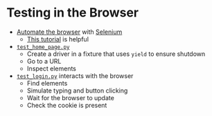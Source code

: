 # Testing in the Browser

-   [Automate the browser](g:browser-automation) with [Selenium][selenium]
    -   [This tutorial][selenium-tutorial] is helpful
-   [`test_home_page.py`](./test_home_page.py)
    -   Create a driver in a fixture that uses `yield` to ensure shutdown
    -   Go to a URL
    -   Inspect elements
-   [`test_login.py`](./test_login.py) interacts with the browser
    -   Find elements
    -   Simulate typing and button clicking
    -   Wait for the browser to update
    -   Check the cookie is present

[selenium]: https://pypi.org/project/selenium/
[selenium-tutorial]: https://selenium-python.readthedocs.io/
